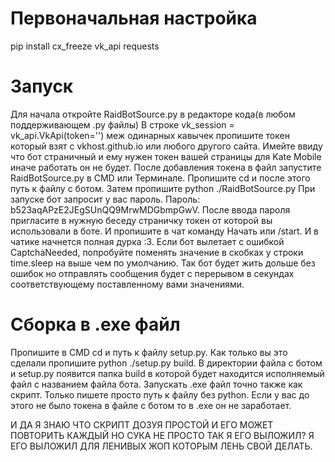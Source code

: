 # Первоначальная настройка
pip install cx_freeze vk_api requests
# Запуск
Для начала откройте RaidBotSource.py в редакторе кода(в любом поддерживающем .py файлы)
В строке vk_session = vk_api.VkApi(token='') меж одинарных кавычек пропишите токен который взят с vkhost.github.io или любого другого сайта. Имейте ввиду что бот страничный и ему нужен токен вашей страницы для Kate Mobile иначе работать он не будет.
После добавления токена в файл запустите RaidBotSource.py в CMD или Терминале. Пропишите cd и после этого путь к файлу с ботом. Затем пропишите python ./RaidBotSource.py
При запуске бот запросит у вас пароль. Пароль: b523aqAPzE2JEgSUnQQ9MrwMDGbmpGwV.
После ввода пароля пригласите в нужную беседу страничку токен от которой вы использовали в боте. И пропишите в чат команду Начать или /start.  И в чатике начнется полная дурка :3.
Если бот вылетает с ошибкой CaptchaNeeded, попробуйте поменять значение в скобках у строки time.sleep на выше чем по умолчанию. Так бот будет жить дольше без ошибок но отправлять сообщения будет с перерывом в секундах соответствующему поставленному вами значениями.
# Сборка в .exe файл
Пропишите в CMD cd и путь к файлу setup.py. Как только вы это сделали пропишите python ./setup.py build.
В директории файла с ботом и setup.py появится папка build в которой будет находится исполняемый файл с названием файла бота.
Запускать .exe файл точно также как скрипт. Только пишете просто путь к файлу без python. Если у вас до этого не было токена в файле с ботом то в .exe он не заработает.


И ДА Я ЗНАЮ ЧТО СКРИПТ ДОЗУЯ ПРОСТОЙ И ЕГО МОЖЕТ ПОВТОРИТЬ КАЖДЫЙ НО СУКА НЕ ПРОСТО ТАК Я ЕГО ВЫЛОЖИЛ? Я ЕГО ВЫЛОЖИЛ ДЛЯ ЛЕНИВЫХ ЖОП КОТОРЫМ ЛЕНЬ СВОЙ ДЕЛАТЬ.


